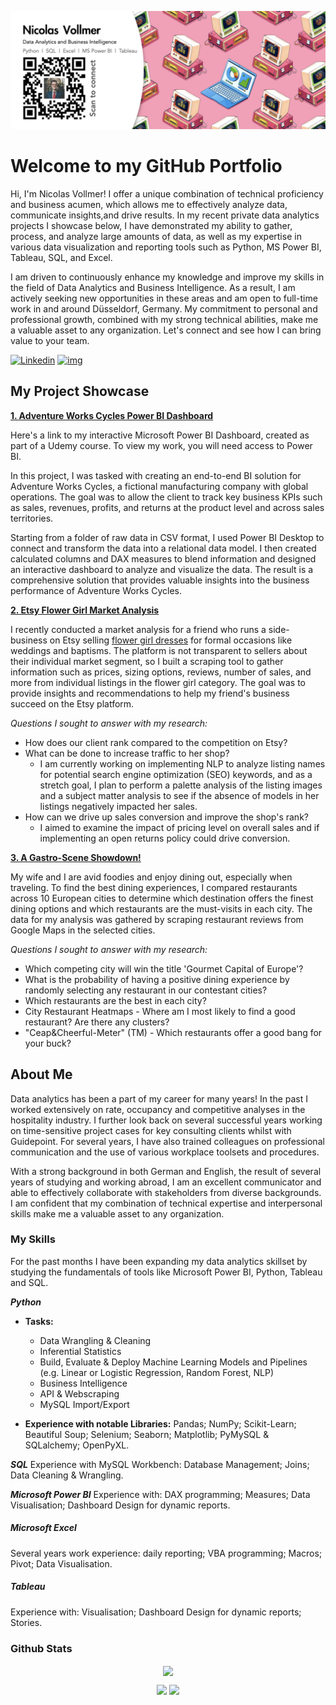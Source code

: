 ![Banner](https://github.com/NicolasVollmer/NicolasVollmer/blob/main/Images/NV%20Git%20Banner.jpeg?raw=true)

# Welcome to my GitHub Portfolio

Hi, I'm Nicolas Vollmer! I offer a unique combination of technical proficiency and business acumen, which allows me to effectively analyze data, communicate insights,and drive results. In my recent private data analytics projects I showcase below, I have demonstrated my ability to gather, process, and analyze large amounts of data, as well as my expertise in various data visualization and reporting tools such as Python, MS Power BI, Tableau, SQL, and Excel.

I am driven to continuously enhance my knowledge and improve my skills in the field of Data Analytics and Business Intelligence. As a result, I am actively seeking new opportunities in these areas and am open to full-time work in and around Düsseldorf, Germany. My commitment to personal and professional growth, combined with my strong technical abilities, make me a valuable asset to any organization. Let's connect and see how I can bring value to your team.

[![Linkedin](https://img.shields.io/badge/Find_me_on_LinkedIn-0077B5?style=flat-square&logo=linkedin)](https://www.linkedin.com/in/nicovollmer/) [![img](https://custom-icon-badges.demolab.com/badge/Send_me_an_eMail-red.svg?style=flat-square&logo=mail&logoColor=white)](mailto:nicovollmer@icloud.com)

## My Project Showcase

[**1. Adventure Works Cycles Power BI Dashboard**](https://app.powerbi.com/groups/me/reports/b507b2ef-6dd4-436c-8a7e-3b8c427cf190/ReportSection?ctid=59c174aa-68bf-4830-8882-230964810300&clientSideAuth=0)

Here's a link to my interactive Microsoft Power BI Dashboard, created as part of a Udemy course. To view my work, you will need access to Power BI.

In this project, I was tasked with creating an end-to-end BI solution for Adventure Works Cycles, a fictional manufacturing company with global operations. The goal was to allow the client to track key business KPIs such as sales, revenues, profits, and returns at the product level and across sales territories.

Starting from a folder of raw data in CSV format, I used Power BI Desktop to connect and transform the data into a relational data model. I then created calculated columns and DAX measures to blend information and designed an interactive dashboard to analyze and visualize the data. The result is a comprehensive solution that provides valuable insights into the business performance of Adventure Works Cycles.

[**2. Etsy Flower Girl Market Analysis**](https://github.com/NicolasVollmer/Etsy-Flower-Girl-Market-Analysis)

I recently conducted a market analysis for a friend who runs a side-business on Etsy selling [flower girl dresses](https://www.etsy.com/search?q=flower+girl+dress&explicit=1&order=highest_reviews&page=1&ref=pagination "flower girl dresses") for formal occasions like weddings and baptisms. The platform is not transparent to sellers about their individual market segment, so I built a scraping tool to gather information such as prices, sizing options, reviews, number of sales, and more from individual listings in the flower girl category. The goal was to provide insights and recommendations to help my friend's business succeed on the Etsy platform.

_Questions I sought to answer with my research:_

* How does our client rank compared to the competition on Etsy?
* What can be done to increase traffic to her shop?
	* I am currently working on implementing NLP to analyze listing names for potential search engine optimization (SEO) keywords, and as a stretch goal, I plan to perform a palette analysis of the listing images and a subject matter analysis to see if the absence of models in her listings negatively impacted her sales.
* How can we drive up sales conversion and improve the shop's rank?
	* I aimed to examine the impact of pricing level on overall sales and if implementing an open returns policy could drive conversion.

[**3. A Gastro-Scene Showdown!**](https://github.com/NicolasVollmer/My_Ironhack_Mid-Bootcamp_Project)

My wife and I are avid foodies and enjoy dining out, especially when traveling. To find the best dining experiences, I compared restaurants across 10 European cities to determine which destination offers the finest dining options and which restaurants are the must-visits in each city. The data for my analysis was gathered by scraping restaurant reviews from Google Maps in the selected cities.

_Questions I sought to answer with my research:_

* Which competing city will win the title 'Gourmet Capital of Europe'?
* What is the probability of having a positive dining experience by randomly selecting any restaurant in our contestant cities?
* Which restaurants are the best in each city?
* City Restaurant Heatmaps - Where am I most likely to find a good restaurant? Are there any clusters?
* "Ceap&Cheerful-Meter" (TM) - Which restaurants offer a good bang for your buck?

## About Me
Data analytics has been a part of my career for many years! In the past I worked extensively on rate, occupancy and competitive analyses in the hospitality industry. I further look back on several successful years working on time-sensitive project cases for key consulting clients whilst with Guidepoint. For several years, I have also trained colleagues on professional communication and the use of various workplace toolsets and procedures.

With a strong background in both German and English, the result of several years of studying and working abroad, I am an excellent communicator and able to effectively collaborate with stakeholders from diverse backgrounds. I am confident that my combination of technical expertise and interpersonal skills make me a valuable asset to any organization.

### My Skills

For the past months I have been expanding my data analytics skillset by studying the fundamentals of tools like Microsoft Power BI, Python, Tableau and SQL.

**_Python_**

* **Tasks:** 
	* Data Wrangling & Cleaning
	* Inferential Statistics 
	* Build, Evaluate & Deploy Machine Learning Models and Pipelines (e.g. Linear or Logistic Regression, Random Forest, NLP) 
	* Business Intelligence
	* API & Webscraping
	* MySQL Import/Export

* **Experience with notable Libraries:** Pandas; NumPy; Scikit-Learn; Beautiful Soup; Selenium; Seaborn; Matplotlib; PyMySQL & SQLalchemy; OpenPyXL.

**_SQL_**
Experience with MySQL Workbench: Database Management; Joins; Data Cleaning & Wrangling.

**_Microsoft Power BI_**
Experience with: DAX programming; Measures; Data Visualisation; Dashboard Design for dynamic reports.

##### _Microsoft Excel_
Several years work experience: daily reporting; VBA programming; Macros; Pivot; Data Visualisation. 

##### _Tableau_
Experience with: Visualisation; Dashboard Design for dynamic reports; Stories.

### Github Stats

<p align="center">
  <a href="https://github.com/NicolasVollmer"><span>
    <img align="center" src="https://github-profile-summary-cards.vercel.app/api/cards/profile-details?username=nicolasvollmer&theme=dracula" />
    </span></a>
</p>

<p align="center">
  
  <img src="https://github-readme-stats.vercel.app/api?username=nicolasvollmer&count_private=true&show_icons=true&theme=dracula&line_height=33">
  <img src="https://github-readme-stats.vercel.app/api/top-langs/?username=nicolasvollmer&langs_count=8&count_private=true&theme=dracula&line_height=10">

</p>

